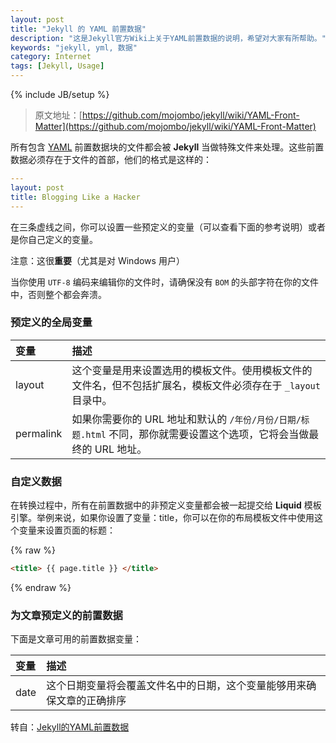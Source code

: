 ```yaml
---
layout: post
title: "Jekyll 的 YAML 前置数据"
description: "这是Jekyll官方Wiki上关于YAML前置数据的说明，希望对大家有所帮助。"
keywords: "jekyll, yml, 数据"
category: Internet
tags: [Jekyll, Usage]
---
```

{% include JB/setup %}

> 原文地址：[https://github.com/mojombo/jekyll/wiki/YAML-Front-Matter](https://github.com/mojombo/jekyll/wiki/YAML-Front-Matter)

所有包含 [YAML](http://yaml.org/) 前置数据块的文件都会被 **Jekyll** 当做特殊文件来处理。这些前置数据必须存在于文件的首部，他们的格式是这样的：

<!-- more -->
```yaml
---
layout: post
title: Blogging Like a Hacker
---
```

在三条虚线之间，你可以设置一些预定义的变量（可以查看下面的参考说明）或者是你自己定义的变量。

注意：这很**重要**（尤其是对 Windows 用户）

当你使用 `UTF-8` 编码来编辑你的文件时，请确保没有 `BOM` 的头部字符在你的文件中，否则整个都会奔溃。

### 预定义的全局变量

|变量|描述
|:---|:---
|layout|这个变量是用来设置选用的模板文件。使用模板文件的文件名，但不包括扩展名，模板文件必须存在于 `_layout` 目录中。
|permalink|如果你需要你的 URL 地址和默认的 `/年份/月份/日期/标题.html` 不同，那你就需要设置这个选项，它将会当做最终的 URL 地址。

### 自定义数据

在转换过程中，所有在前置数据中的非预定义变量都会被一起提交给 **Liquid** 模板引擎。举例来说，如果你设置了变量：title，你可以在你的布局模板文件中使用这个变量来设置页面的标题：

{% raw %}
```html
<title> {{ page.title }} </title>
```
{% endraw %}

### 为文章预定义的前置数据

下面是文章可用的前置数据变量：

|变量|描述
|:---|:---
|date|这个日期变量将会覆盖文件名中的日期，这个变量能够用来确保文章的正确排序

转自：[Jekyll的YAML前置数据](http://zhouyichu.com/%E7%BF%BB%E8%AF%91/Jekyll-Wiki-YAML-Front-Matter.html)
